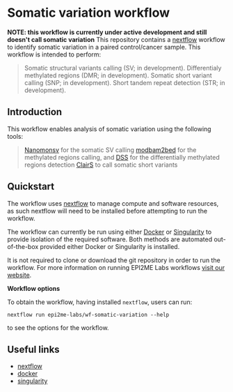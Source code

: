 # Somatic variation workflow
**NOTE: this workflow is currently under active development and still doesn't call somatic variation**
This repository contains a [nextflow](https://www.nextflow.io/) workflow
to identify somatic variation in a paired control/cancer sample.
This workflow is intended to perform:
> Somatic structural variants calling (SV; in development).
> Differentialy methylated regions (DMR; in development).
> Somatic short variant calling (SNP; in development).
> Short tandem repeat detection (STR; in development).





## Introduction

This workflow enables analysis of somatic variation using the following tools:
> [Nanomonsv](https://github.com/friend1ws/nanomonsv) for the somatic SV calling
> [modbam2bed](https://github.com/epi2me-labs/modbam2bed) for the methylated regions calling, and [DSS](https://bioconductor.org/packages/release/bioc/html/DSS.html) for the differentially methylated regions detection
> [ClairS](https://github.com/HKU-BAL/ClairS) to call somatic short variants  




## Quickstart
The workflow uses [nextflow](https://www.nextflow.io/) to manage compute and 
software resources, as such nextflow will need to be installed before attempting
to run the workflow.

The workflow can currently be run using either
[Docker](https://www.docker.com/products/docker-desktop) or
[Singularity](https://docs.sylabs.io/guides/latest/user-guide/) to provide isolation of
the required software. Both methods are automated out-of-the-box provided
either Docker or Singularity is installed.

It is not required to clone or download the git repository in order to run the workflow.
For more information on running EPI2ME Labs workflows [visit our website](https://labs.epi2me.io/wfindex).

**Workflow options**

To obtain the workflow, having installed `nextflow`, users can run:

```
nextflow run epi2me-labs/wf-somatic-variation --help
```

to see the options for the workflow.




## Useful links

* [nextflow](https://www.nextflow.io/)
* [docker](https://www.docker.com/products/docker-desktop)
* [singularity](https://docs.sylabs.io/guides/latest/user-guide/)
